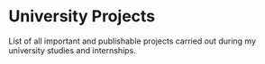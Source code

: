 # University Projects
List of all important and publishable projects carried out during my university studies and internships.
